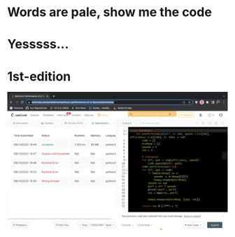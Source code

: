 # Words are pale, show me the code


# Yesssss...
# 1st-edition
![1st-edition](https://github.com/Space48121111/algorithm/blob/master/screenshots/Screen%20Shot%202022-09-15%20at%2022.58.44.png)
